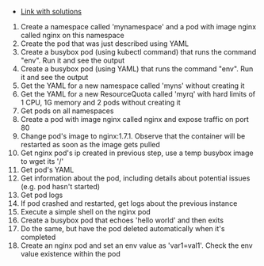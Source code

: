 - [Link with solutions](https://github.com/dgkanatsios/CKAD-exercises/blob/master/a.core_concepts.md)
1. Create a namespace called 'mynamespace' and a pod with image nginx called nginx on this namespace
2. Create the pod that was just described using YAML
3. Create a busybox pod (using kubectl command) that runs the command "env". Run it and see the output
4. Create a busybox pod (using YAML) that runs the command "env". Run it and see the output
5. Get the YAML for a new namespace called 'myns' without creating it
6. Get the YAML for a new ResourceQuota called 'myrq' with hard limits of 1 CPU, 1G memory and 2 pods without creating it
7. Get pods on all namespaces
10. Create a pod with image nginx called nginx and expose traffic on port 80
11. Change pod's image to nginx:1.7.1. Observe that the container will be restarted as soon as the image gets pulled
12. Get nginx pod's ip created in previous step, use a temp busybox image to wget its '/'
13. Get pod's YAML
14. Get information about the pod, including details about potential issues (e.g. pod hasn't started)
15. Get pod logs
16. If pod crashed and restarted, get logs about the previous instance
17. Execute a simple shell on the nginx pod
18. Create a busybox pod that echoes 'hello world' and then exits
19. Do the same, but have the pod deleted automatically when it's completed
20. Create an nginx pod and set an env value as 'var1=val1'. Check the env value existence within the pod